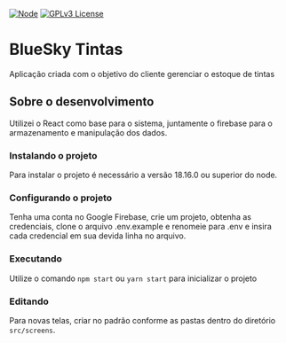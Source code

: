 [![Node](https://img.shields.io/badge/npm@lts-v18.16.0-blue)](https://nodejs.org) [![GPLv3 License](https://img.shields.io/badge/yarn-v1.22.5-blue)](https://yarnpkg.com/)

# BlueSky Tintas

Aplicação criada com o objetivo do cliente gerenciar o estoque de tintas

## Sobre o desenvolvimento

Utilizei o React como base para o sistema, juntamente o firebase para o armazenamento e manipulação dos dados.

### Instalando o projeto

Para instalar o projeto é necessário a versão 18.16.0 ou superior do node.

### Configurando o projeto

Tenha uma conta no Google Firebase, crie um projeto, obtenha as credenciais, clone o arquivo .env.example e renomeie para .env e insira cada credencial em sua devida linha no arquivo.

### Executando

Utilize o comando ```npm start``` ou ```yarn start``` para inicializar o projeto

### Editando

Para novas telas, criar no padrão conforme as pastas dentro do diretório ```src/screens```.
